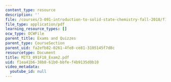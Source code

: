 ```yaml
---
content_type: resource
description: ''
file: /courses/3-091-introduction-to-solid-state-chemistry-fall-2018/f1ea41b638b861b0bbfef4b9135d0b10_MIT3_091F18_Exam2.pdf
file_type: application/pdf
learning_resource_types: []
ocw_type: OCWFile
parent_title: Exams and Quizzes
parent_type: CourseSection
parent_uid: fa2efb82-0261-4fe8-ce81-3105145f7d8c
resourcetype: Document
title: MIT3_091F18_Exam2.pdf
uid: f1ea41b6-38b8-61b0-bbfe-f4b9135d0b10
video_metadata:
  youtube_id: null
---
```

